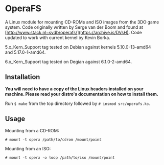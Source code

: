 # OperaFS

A Linux module for mounting CD-ROMs and ISO images from the 3DO game system. Code originally written by Serge van der Boom and found at [http://www.stack.nl~svdb/operafs/](https://archive.is/DVsH). Code updated to work with current kernel by Kevin Borka.

5.x\_Kern\_Support tag tested on Debian against kernels 5.10.0-13-amd64 and 5.17.0-1-amd64.

6.x\_Kern\_Support tag tested on Degian against 6.1.0-2-amd64.

## Installation

**You will need to have a copy of the Linux headers installed on your machine. Please read your distro's documentation on how to install them.**

Run `$ make` from the top directory followed by `# insmod src/operafs.ko`.

## Usage

Mounting from a CD-ROM:

`# mount -t opera /path/to/cdrom /mount/point`

Mounting from an ISO:

`# mount -t opera -o loop /path/to/iso /mount/point`
